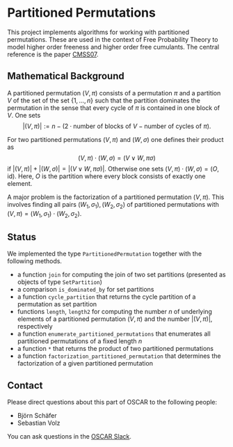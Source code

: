 # Partitioned Permutations

This project implements algorithms for working with partitioned permutations. These are used in the context of Free Probability Theory to model higher order freeness and higher order free cumulants. The central reference is the paper [CMSS07](@cite).

## Mathematical Background

A partitioned permutation $(V, \pi)$ consists of a permutation $\pi$ and a partition $V$ of the set of the set $\{1, ..., n\}$ such that the partition dominates the permutation in the sense that every cycle of $\pi$ is contained in one block of $V$. One sets
$$|(V, \pi)| := n - ( 2 \cdot \text{number of blocks of } V - \text{number of cycles of } \pi).$$

For two partitioned permutations $(V, \pi)$ and $(W, \sigma)$ one defines their product as
$$(V, \pi) \cdot (W, \sigma) = (V \vee W, \pi \sigma)$$
if $|(V, \pi)| + |(W, \sigma)| = |(V \vee W, \pi \sigma)|$. Otherwise one sets $(V, \pi) \cdot (W, \sigma) = (O, \mathrm{id})$. Here, $O$ is the partition where every block consists of exactly one element.

A major problem is the factorization of a partitioned permutation $(V, \pi)$. This involves finding all pairs $(W_1, \sigma_1), (W_2, \sigma_2)$ of partitioned permutations with $(V, \pi) = (W_1, \sigma_1) \cdot (W_2, \sigma_2)$.

## Status

We implemented the type `PartitionedPermutation` together with the following methods.
- a function `join` for computing the join of two set partitions (presented as objects of type `SetPartition`)
- a comparison `is_dominated_by` for set partitions
- a function `cycle_partition` that returns the cycle partition of a permutation as set partition
- functions `length`, `length2` for computing the number $n$ of underlying elements of a partitioned permutation $(V, \pi)$ and the number $|(V, \pi)|$, respectively
- a function `enumerate_partitioned_permutations` that enumerates all partitioned permutations of a fixed length $n$
- a function `*` that returns the product of two partitioned permutations
- a function `factorization_partitioned_permutation` that determines the factorization of a given partitioned permutation

## Contact

Please direct questions about this part of OSCAR to the following people:
* Björn Schäfer
* Sebastian Volz

You can ask questions in the [OSCAR Slack](https://www.oscar-system.org/community/#slack).
